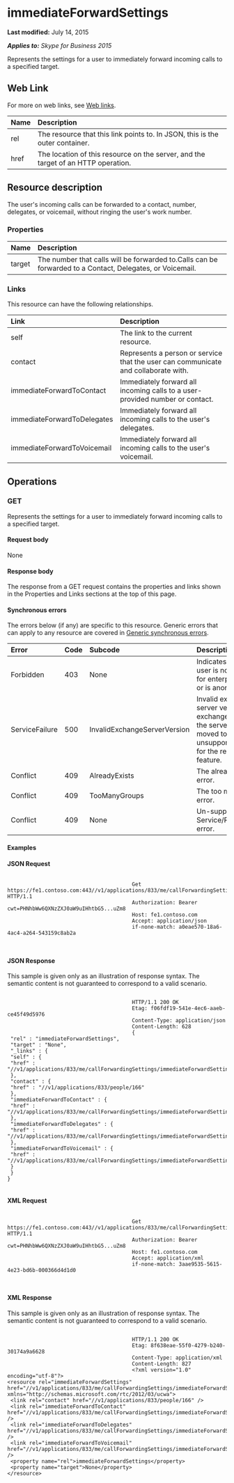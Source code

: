 
# immediateForwardSettings 

 **Last modified:** July 14, 2015

 _**Applies to:** Skype for Business 2015_

Represents the settings for a user to immediately forward incoming calls to a specified target. 

## Web Link
<a name="sectionSection0"> </a>

For more on web links, see [Web links](WebLinks.md).



|**Name**|**Description**|
|:-----|:-----|
|rel|The resource that this link points to. In JSON, this is the outer container.|
|href|The location of this resource on the server, and the target of an HTTP operation.|

## Resource description
<a name="sectionSection1"> </a>

The user's incoming calls can be forwarded to a contact, number, delegates, or voicemail, without ringing the user's work number. 


### Properties





|**Name**|**Description**|
|:-----|:-----|
|target|The number that calls will be forwarded to.Calls can be forwarded to a Contact, Delegates, or Voicemail.|

### Links

This resource can have the following relationships.



|**Link**|**Description**|
|:-----|:-----|
|self|The link to the current resource.|
|contact|Represents a person or service that the user can communicate and collaborate with.|
|immediateForwardToContact|Immediately forward all incoming calls to a user-provided number or contact.|
|immediateForwardToDelegates|Immediately forward all incoming calls to the user's delegates.|
|immediateForwardToVoicemail|Immediately forward all incoming calls to the user's voicemail.|

## Operations
<a name="sectionSection2"> </a>




### GET

Represents the settings for a user to immediately forward incoming calls to a specified target.


#### Request body

None


#### Response body

The response from a GET request contains the properties and links shown in the Properties and Links sections at the top of this page.


#### Synchronous errors

The errors below (if any) are specific to this resource. Generic errors that can apply to any resource are covered in [Generic synchronous errors](GenericSynchronousErrors.md).



|**Error**|**Code**|**Subcode**|**Description**|
|:-----|:-----|:-----|:-----|
|Forbidden|403|None|Indicates that the user is not enabled for enterprise voice or is anonymous.|
|ServiceFailure|500|InvalidExchangeServerVersion|Invalid exchange server version.The exchange mailbox of the server might have moved to an unsupported version for the required feature.|
|Conflict|409|AlreadyExists|The already exists error.|
|Conflict|409|TooManyGroups|The too many groups error.|
|Conflict|409|None|Un-supported Service/Resource/API error.|

#### Examples




#### JSON Request


```

										Get https://fe1.contoso.com:443//v1/applications/833/me/callForwardingSettings/immediateForwardSettings HTTP/1.1
										Authorization: Bearer cwt=PHNhbWw6QXNzZXJ0aW9uIHhtbG5...uZm8
										Host: fe1.contoso.com
										Accept: application/json
										if-none-match: a0eae570-18a6-4ac4-a264-543159c8ab2a
										
									
```


#### JSON Response

This sample is given only as an illustration of response syntax. The semantic content is not guaranteed to correspond to a valid scenario.


```

										HTTP/1.1 200 OK
										Etag: f06fdf19-541e-4ec6-aaeb-ce45f49d5976
										Content-Type: application/json
										Content-Length: 628
										{
 "rel" : "immediateForwardSettings",
 "target" : "None",
 "_links" : {
 "self" : {
 "href" : "//v1/applications/833/me/callForwardingSettings/immediateForwardSettings"
 },
 "contact" : {
 "href" : "//v1/applications/833/people/166"
 },
 "immediateForwardToContact" : {
 "href" : "//v1/applications/833/me/callForwardingSettings/immediateForwardSettings/immediateForwardToContact"
 },
 "immediateForwardToDelegates" : {
 "href" : "//v1/applications/833/me/callForwardingSettings/immediateForwardSettings/immediateForwardToDelegates"
 },
 "immediateForwardToVoicemail" : {
 "href" : "//v1/applications/833/me/callForwardingSettings/immediateForwardSettings/immediateForwardToVoicemail"
 }
 }
}
									
```


#### XML Request


```

										Get https://fe1.contoso.com:443//v1/applications/833/me/callForwardingSettings/immediateForwardSettings HTTP/1.1
										Authorization: Bearer cwt=PHNhbWw6QXNzZXJ0aW9uIHhtbG5...uZm8
										Host: fe1.contoso.com
										Accept: application/xml
										if-none-match: 3aae9535-5615-4e23-bd6b-000366d4d1d0
										
									
```


#### XML Response

This sample is given only as an illustration of response syntax. The semantic content is not guaranteed to correspond to a valid scenario.


```

										HTTP/1.1 200 OK
										Etag: 8f638eae-55f0-4279-b240-30174a9a6628
										Content-Type: application/xml
										Content-Length: 827
										<?xml version="1.0" encoding="utf-8"?>
<resource rel="immediateForwardSettings" href="//v1/applications/833/me/callForwardingSettings/immediateForwardSettings" xmlns="http://schemas.microsoft.com/rtc/2012/03/ucwa">
 <link rel="contact" href="//v1/applications/833/people/166" />
 <link rel="immediateForwardToContact" href="//v1/applications/833/me/callForwardingSettings/immediateForwardSettings/immediateForwardToContact" />
 <link rel="immediateForwardToDelegates" href="//v1/applications/833/me/callForwardingSettings/immediateForwardSettings/immediateForwardToDelegates" />
 <link rel="immediateForwardToVoicemail" href="//v1/applications/833/me/callForwardingSettings/immediateForwardSettings/immediateForwardToVoicemail" />
 <property name="rel">immediateForwardSettings</property>
 <property name="target">None</property>
</resource>
									
```

